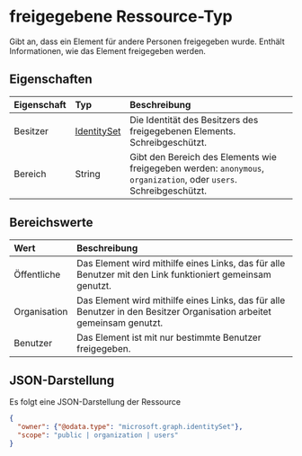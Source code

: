 # <a name="shared-resource-type"></a>freigegebene Ressource-Typ

Gibt an, dass ein Element für andere Personen freigegeben wurde. Enthält Informationen, wie das Element freigegeben werden.

## <a name="properties"></a>Eigenschaften

| Eigenschaft | Typ                          | Beschreibung                                                                                        |
|:---------|:------------------------------|:---------------------------------------------------------------------------------------------------|
| Besitzer    | [IdentitySet](identityset.md) | Die Identität des Besitzers des freigegebenen Elements. Schreibgeschützt.                                           |
| Bereich    | String                        | Gibt den Bereich des Elements wie freigegeben werden: `anonymous`, `organization`, oder `users`. Schreibgeschützt. |

## <a name="scope-values"></a>Bereichswerte

| Wert        | Beschreibung                                                                           |
|:-------------|:--------------------------------------------------------------------------------------|
| Öffentliche       | Das Element wird mithilfe eines Links, das für alle Benutzer mit den Link funktioniert gemeinsam genutzt.               |
| Organisation | Das Element wird mithilfe eines Links, das für alle Benutzer in den Besitzer Organisation arbeitet gemeinsam genutzt. |
| Benutzer        | Das Element ist mit nur bestimmte Benutzer freigegeben.                                          |

## <a name="json-representation"></a>JSON-Darstellung

Es folgt eine JSON-Darstellung der Ressource

<!-- {
  "blockType": "resource",
  "@odata.type": "microsoft.graph.shared"
}-->
```json
{
  "owner": {"@odata.type": "microsoft.graph.identitySet"},
  "scope": "public | organization | users"
}
```

<!-- uuid: 8fcb5dbc-d5aa-4681-8e31-b001d5168d79
2015-10-25 14:57:30 UTC -->
<!-- {
  "type": "#page.annotation",
  "description": "shared resource",
  "keywords": "",
  "section": "documentation",
  "tocPath": ""
}-->
